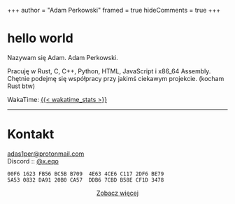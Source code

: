 +++
author = "Adam Perkowski"
framed = true
hideComments = true
+++

# hello world

Nazywam się Adam. Adam Perkowski.

Pracuję w Rust, C, C++, Python, HTML, JavaScript i x86_64 Assembly.<br>
Chętnie podejmę się współpracy przy jakimś ciekawym projekcie. (kocham Rust btw)

WakaTime: <a href="https://wakatime.com/@adamperkowski" target="_blank">{{< wakatime_stats >}}</a>

---

# Kontakt

<a href="mailto:adas1per@protonmail.com" target="_blank">adas1per@protonmail.com</a>
<br>
Discord :: <a href="https://discord.com/users/1101820235566305290" target="_blank">@x.eqo</a>

`00F6 1623 FB56 BC5B B709  4E63 4CE6 C117 2DF6 BE79`
<br>
`5A53 0832 DA91 20B0 CA57  DDB6 7CBD B58E CF1D 3478`

<div align="center"><a href="/pl/about">Zobacz więcej</a></div>

